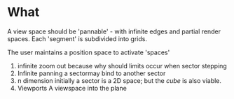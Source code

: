 # What

A view space should be 'pannable' - with infinite edges and partial render spaces.
Each 'segment' is subdivided into grids.

The user maintains a position space to activate 'spaces'


1. infinite zoom out
    because why should limits occur when sector stepping
2. Infinite panning
    a sectormay bind to another sector
3. n dimension
    initially a sector is a 2D space; but the _cube_ is also viable.
4. Viewports
    A viewspace into the plane
